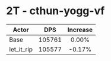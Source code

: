 # 2T - cthun-yogg-vf
| Actor | DPS | Increase |
|---|:---:|:---:|
|Base|105761|0.00%|
|let_it_rip|105577|-0.17%|
